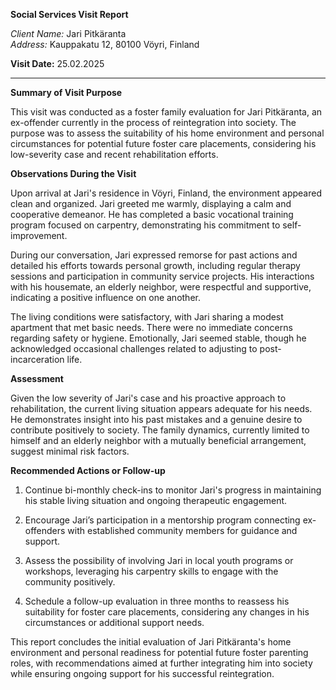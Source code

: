 **Social Services Visit Report**

*Client Name:* Jari Pitkäranta  
*Address:* Kauppakatu 12, 80100 Vöyri, Finland  

**Visit Date:** 25.02.2025

---

**Summary of Visit Purpose**

This visit was conducted as a foster family evaluation for Jari Pitkäranta, an ex-offender currently in the process of reintegration into society. The purpose was to assess the suitability of his home environment and personal circumstances for potential future foster care placements, considering his low-severity case and recent rehabilitation efforts.

**Observations During the Visit**

Upon arrival at Jari's residence in Vöyri, Finland, the environment appeared clean and organized. Jari greeted me warmly, displaying a calm and cooperative demeanor. He has completed a basic vocational training program focused on carpentry, demonstrating his commitment to self-improvement.

During our conversation, Jari expressed remorse for past actions and detailed his efforts towards personal growth, including regular therapy sessions and participation in community service projects. His interactions with his housemate, an elderly neighbor, were respectful and supportive, indicating a positive influence on one another.

The living conditions were satisfactory, with Jari sharing a modest apartment that met basic needs. There were no immediate concerns regarding safety or hygiene. Emotionally, Jari seemed stable, though he acknowledged occasional challenges related to adjusting to post-incarceration life.

**Assessment**

Given the low severity of Jari's case and his proactive approach to rehabilitation, the current living situation appears adequate for his needs. He demonstrates insight into his past mistakes and a genuine desire to contribute positively to society. The family dynamics, currently limited to himself and an elderly neighbor with a mutually beneficial arrangement, suggest minimal risk factors.

**Recommended Actions or Follow-up**

1. Continue bi-monthly check-ins to monitor Jari's progress in maintaining his stable living situation and ongoing therapeutic engagement.
   
2. Encourage Jari’s participation in a mentorship program connecting ex-offenders with established community members for guidance and support.

3. Assess the possibility of involving Jari in local youth programs or workshops, leveraging his carpentry skills to engage with the community positively.

4. Schedule a follow-up evaluation in three months to reassess his suitability for foster care placements, considering any changes in his circumstances or additional support needs. 

This report concludes the initial evaluation of Jari Pitkäranta's home environment and personal readiness for potential future foster parenting roles, with recommendations aimed at further integrating him into society while ensuring ongoing support for his successful reintegration.